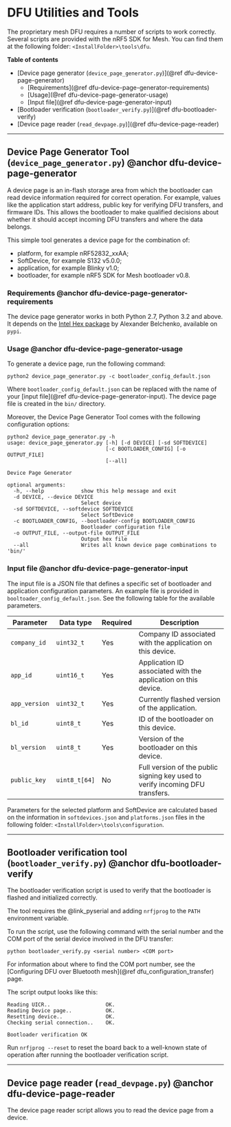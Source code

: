 # DFU Utilities and Tools

The proprietary mesh DFU requires a number of scripts to work correctly. Several scripts are provided with the nRF5 SDK for Mesh.
You can find them at the following folder: `<InstallFolder>\tools\dfu`.

**Table of contents**
- [Device page generator (`device_page_generator.py`)](@ref dfu-device-page-generator)
    - [Requirements](@ref dfu-device-page-generator-requirements)
    - [Usage](@ref dfu-device-page-generator-usage)
    - [Input file](@ref dfu-device-page-generator-input)
- [Bootloader verification (`bootloader_verify.py`)](@ref dfu-bootloader-verify)
- [Device page reader (`read_devpage.py`)](@ref dfu-device-page-reader)


---

## Device Page Generator Tool (`device_page_generator.py`) @anchor dfu-device-page-generator

A device page is an in-flash storage area from which the bootloader can read device information
required for correct operation. For example, values like the application start address,
public key for verifying DFU transfers, and firmware IDs. This allows the bootloader to make
qualified decisions about whether it should accept incoming DFU transfers and where the data belongs.

This simple tool generates a device page for the combination of:
- platform, for example nRF52832_xxAA;
- SoftDevice, for example S132 v5.0.0;
- application, for example Blinky v1.0;
- bootloader, for example nRF5 SDK for Mesh bootloader v0.8.


### Requirements @anchor dfu-device-page-generator-requirements

The device page generator works in both Python 2.7, Python 3.2 and above. It depends on the
[Intel Hex package](https://pypi.python.org/pypi/IntelHex) by Alexander Belchenko,
available on `pypi`.

### Usage @anchor dfu-device-page-generator-usage

To generate a device page, run the following command:
```
python2 device_page_generator.py -c bootloader_config_default.json
```
Where `bootloader_config_default.json` can be replaced with the name of your [input file](@ref dfu-device-page-generator-input).
The device page file is created in the `bin/` directory.

Moreover, the Device Page Generator Tool comes with the following configuration options:
```
python2 device_page_generator.py -h
usage: device_page_generator.py [-h] [-d DEVICE] [-sd SOFTDEVICE]
                                [-c BOOTLOADER_CONFIG] [-o OUTPUT_FILE]
                                [--all]

Device Page Generator

optional arguments:
  -h, --help            show this help message and exit
  -d DEVICE, --device DEVICE
                        Select device
  -sd SOFTDEVICE, --softdevice SOFTDEVICE
                        Select SoftDevice
  -c BOOTLOADER_CONFIG, --bootloader-config BOOTLOADER_CONFIG
                        Bootloader configuration file
  -o OUTPUT_FILE, --output-file OUTPUT_FILE
                        Output hex file
  --all                 Writes all known device page combinations to 'bin/'

```

### Input file @anchor dfu-device-page-generator-input

The input file is a JSON file that defines a specific set of bootloader and application configuration
parameters. An example file is provided in `booltoader_config_default.json`.
See the following table for the available parameters.

| Parameter             | Data type     | Required | Description
|-----------------------|---------------|----------|-------------|
| `company_id`          | `uint32_t`    | Yes      | Company ID associated with the application on this device.                     |
| `app_id`              | `uint16_t`    | Yes      | Application ID associated with the application on this device.                 |
| `app_version`         | `uint32_t`    | Yes      | Currently flashed version of the application.                                  |
| `bl_id`               | `uint8_t`     | Yes      | ID of the bootloader on this device.                                           |
| `bl_version`          | `uint8_t`     | Yes      | Version of the bootloader on this device.                                      |
| `public_key`          | `uint8_t[64]` | No       | Full version of the public signing key used to verify incoming DFU transfers.  |

Parameters for the selected platform and SoftDevice are calculated based on the information in
`softdevices.json` and `platforms.json` files in the following folder: `<InstallFolder>\tools\configuration`.


---

## Bootloader verification tool (`bootloader_verify.py`) @anchor dfu-bootloader-verify

The bootloader verification script is used to verify that the bootloader is flashed and initialized correctly.

The tool requires the @link_pyserial and adding `nrfjprog` to the `PATH` environment variable.

To run the script, use the following command with the serial number and the COM port of the serial device involved in the DFU transfer:
```
python bootloader_verify.py <serial number> <COM port>
```
For information about where to find the COM port number, see the [Configuring DFU over Bluetooth mesh](@ref dfu_configuration_transfer) page.

The script output looks like this:

```
Reading UICR..                  OK.
Reading Device page..           OK.
Resetting device..              OK.
Checking serial connection..    OK.

Bootloader verification OK
```

Run `nrfjprog --reset` to reset the board back to a well-known state of operation after running the
bootloader verification script.


---

## Device page reader (`read_devpage.py`) @anchor dfu-device-page-reader

The device page reader script allows you to read the device page from a device.
